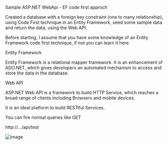 Sample ASP.NET WebApi - EF code first approch

Created a database with a foreign key constraint (one to many relationship), using Code First technique in an Entity Framework, seed some sample data and return the data, using the Web API.

Before starting, I assume that you have some knowledge of an Entity Framework code first technique, if not you can learn it here.

Entity Framework

Entity Framework is a relational mapper framework. It is an enhancement of ADO.NET, which gives developers an automated mechanism to access and store the data in the database.

Web API

ASP.NET Web API is a framework to build HTTP Service, which reaches a broad range of clients including Browsers and mobile devices.

It is an ideal platform to build RESTtful Services.

You can fire normal queries like GET

http://.../api/test


![image](https://user-images.githubusercontent.com/112867196/188443906-f6e6d857-62c6-4b1e-9a33-64302fa622f8.png)
